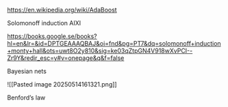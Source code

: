 

https://en.wikipedia.org/wiki/AdaBoost


Solomonoff induction
AIXI


https://books.google.se/books?hl=en&lr=&id=DPTGEAAAQBAJ&oi=fnd&pg=PT7&dq=solomonoff+induction+monty+hall&ots=uwt8O2y810&sig=ke03qZtpGN4V918wXvPCI--Zr9Y&redir_esc=y#v=onepage&q&f=false

Bayesian nets

![[Pasted image 20250514161321.png]]

Benford’s law